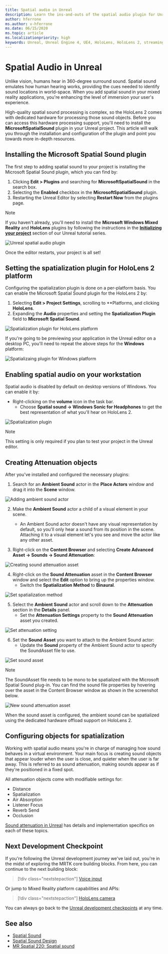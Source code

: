```yaml
---
title: Spatial audio in Unreal
description: Learn the ins-and-outs of the spatial audio plugin for Unreal mixed reality applications for HoloLens devices.
author: hferrone
ms.author: v-hferrone
ms.date: 06/15/2020
ms.topic: article
ms.localizationpriority: high
keywords: Unreal, Unreal Engine 4, UE4, HoloLens, HoloLens 2, streaming, remoting, mixed reality, development, getting started, features, new project, emulator, documentation, guides, features, holograms, game development, mixed reality headset, windows mixed reality headset, virtual reality headset, spatial audio
---
```


# Spatial Audio in Unreal

Unlike vision, humans hear in 360-degree surround sound. Spatial sound emulates how human hearing works, providing the cues needed to identify sound locations in world-space. When you add spatial sound in your mixed reality applications, you're enhancing the level of immersion your user's experience.  

High-quality spatial sound processing is complex, so the HoloLens 2 comes with dedicated hardware for processing those sound objects.  Before you can access this hardware processing support, you'll need to install the **MicrosoftSpatialSound** plugin in your Unreal project. This article will walk you through the installation and configuration of the plugin and point you towards more in-depth resources.

## Installing the Microsoft Spatial Sound plugin

The first step to adding spatial sound to your project is installing the Microsoft Spatial Sound plugin, which you can find by:

1. Clicking **Edit > Plugins** and searching for **MicrosoftSpatialSound** in the search box.
2. Selecting the **Enabled** checkbox in the **MicrosoftSpatialSound** plugin.
3. Restarting the Unreal Editor by selecting **Restart Now** from the plugins page.

> [!NOTE]
> If you haven't already, you'll need to install the **Microsoft Windows Mixed Reality** and **HoloLens** plugins by following the instructions in the **[Initializing your project](tutorials/unreal-uxt-ch2.md)** section of our Unreal tutorial series.

![Unreal spatial audio plugin](images/unreal-spatial-audio-img-01.png)

Once the editor restarts, your project is all set!

## Setting the spatialization plugin for HoloLens 2 platform

Configuring the spatialization plugin is done on a per-platform basis.  You can enable the Microsoft Spatial Sound plugin for the HoloLens 2 by:
1. Selecting **Edit > Project Settings**, scrolling to **Platforms, and clicking **HoloLens**.
2. Expanding the **Audio** properties and setting the **Spatialization Plugin** field to **Microsoft Spatial Sound**.

![Spatialization plugin for HoloLens platform](images/unreal-spatial-audio-img-02.png)

If you're going to be previewing your application in the Unreal editor on a desktop PC, you'll need to repeat the above steps for the **Windows** platform:

![Spatializaing plugin for Windows platform](images/unreal-spatial-audio-img-05.png)

## Enabling spatial audio on your workstation

Spatial audio is disabled by default on desktop versions of Windows. You can enable it by:
* Right-clicking on the **volume** icon in the task bar.
    + Choose **Spatial sound -> Windows Sonic for Headphones** to get the best representation of what you'll hear on HoloLens 2.

![Spatialization plugin](images/unreal-spatial-audio-img-04.png)

> [!NOTE]
>This setting is only required if you plan to test your project in the Unreal editor.

## Creating Attenuation objects

After you've installed and configured the necessary plugins:
1. Search for an **Ambient Sound** actor in the **Place Actors** window and drag it into the **Scene** window.

![Adding ambient sound actor](images/unreal-spatial-audio-img-07.png)

2. Make the **Ambient Sound** actor a child of a visual element in your scene.
    * An Ambient Sound actor doesn't have any visual representation by default, so you'll only hear a sound from its position in the scene. Attaching it to a visual element let's you see and move the actor like any other asset.

3.  Right-click on the **Content Browser** and selecting **Create Advanced Asset -> Sounds -> Sound Attenuation**:

![Creating sound attenuation asset](images/unreal-spatial-audio-img-06.png)

4. Right-click on the **Sound Attenuation** asset in the **Content Browser** window and select the **Edit** option to bring up the properties window.
    * Switch the **Spatialization Method** to **Binaural**.

![Set spatialization method](images/unreal-spatial-audio-img-03.png)

5. Select the **Ambient Sound** actor and scroll down to the **Attenuation** section in the **Details** panel.
    * Set the **Attenuation Settings** property to the **Sound Attenuation** asset you created.

![Set attenuation setting](images/unreal-spatial-audio-img-08.png)

6. Set the **Sound Asset** you want to attach to the Ambient Sound actor:
    * Update the **Sound** property of the Ambient Sound actor to specify the SoundAsset file to use.

![Set sound asset](images/unreal-spatial-audio-img-09.png)

> [!NOTE]
> The SoundAsset file needs to be mono to be spatialized with the Microsoft Spatial Sound plug-in. You can find the sound file properties by hovering over the asset in the Content Browser window as shown in the screenshot below.

![New sound attenuation asset](images/unreal-spatial-audio-img-10.png)

When the sound asset is configured, the ambient sound can be spatialized using the dedicated hardware offload support on HoloLens 2.

## Configuring objects for spatialization

Working with spatial audio means you're in charge of managing how sound behaves in a virtual environment. Your main focus is creating sound objects that appear louder when the user is close, and quieter when the user is far away. This is referred to as sound attenuation, making sounds appear as if they're positioned in a fixed spot.

All attenuation objects come with modifiable settings for:
* Distance
* Spatialization
* Air Absorption
* Listener Focus
* Reverb Send
* Occlusion

[Sound attenuation in Unreal](https://docs.unrealengine.com/Engine/Audio/DistanceModelAttenuation/index.html) has details and implementation specifics on each of these topics.

## Next Development Checkpoint

If you're following the Unreal development journey we've laid out, you're in the midst of exploring the MRTK core building blocks. From here, you can continue to the next building block:

> [!div class="nextstepaction"]
> [Voice input](unreal-voice-input.md)

Or jump to Mixed Reality platform capabilities and APIs:

> [!div class="nextstepaction"]
> [HoloLens camera](unreal-hololens-camera.md)

You can always go back to the [Unreal development checkpoints](unreal-development-overview.md#2-core-building-blocks) at any time.


## See also
* [Spatial Sound](/windows/mixed-reality/spatial-sound)
* [Spatial Sound Design](/windows/mixed-reality/spatial-sound-design)
* [MR Spatial 220: Spatial sound](/windows/mixed-reality/holograms-220)